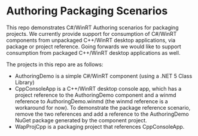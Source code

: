 # Authoring Packaging Scenarios

This repo demonstrates C#/WinRT Authoring scenarios for packaging projects. We currently provide support for consumption of C#/WinRT components from unpackaged C++/WinRT desktop applications, via package or project reference. Going forwards we would like to support consumption from packaged C++/WinRT desktop applications as well.

The projects in this repo are as follows:
- AuthoringDemo is a simple C#/WinRT component (using a .NET 5 Class Library)
- CppConsoleApp is a C++/WinRT desktop console app, which has a project reference to the AuthoringDemo component and a winmd reference to AuthoringDemo.winmd (the winmd reference is a workaround for now). To demonstrate the package reference scenario, remove the two references and add a reference to the AuthoringDemo NuGet package generated by the component project.
- WapProjCpp is a packaging project that references CppConsoleApp. 
